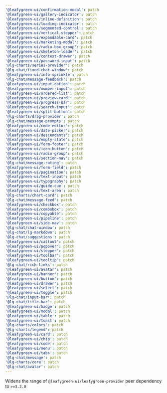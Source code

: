 ```yaml
---
'@leafygreen-ui/confirmation-modal': patch
'@leafygreen-ui/gallery-indicator': patch
'@leafygreen-ui/inline-definition': patch
'@leafygreen-ui/loading-indicator': patch
'@leafygreen-ui/segmented-control': patch
'@leafygreen-ui/vertical-stepper': patch
'@leafygreen-ui/expandable-card': patch
'@leafygreen-ui/marketing-modal': patch
'@leafygreen-ui/radio-box-group': patch
'@leafygreen-ui/skeleton-loader': patch
'@leafygreen-ui/context-drawer': patch
'@leafygreen-ui/password-input': patch
'@lg-charts/series-provider': patch
'@lg-chat/fixed-chat-window': patch
'@leafygreen-ui/info-sprinkle': patch
'@lg-chat/message-feedback': patch
'@leafygreen-ui/input-option': patch
'@leafygreen-ui/number-input': patch
'@leafygreen-ui/ordered-list': patch
'@leafygreen-ui/preview-card': patch
'@leafygreen-ui/progress-bar': patch
'@leafygreen-ui/search-input': patch
'@leafygreen-ui/split-button': patch
'@lg-charts/drag-provider': patch
'@lg-chat/message-prompts': patch
'@leafygreen-ui/code-editor': patch
'@leafygreen-ui/date-picker': patch
'@leafygreen-ui/descendants': patch
'@leafygreen-ui/empty-state': patch
'@leafygreen-ui/form-footer': patch
'@leafygreen-ui/icon-button': patch
'@leafygreen-ui/radio-group': patch
'@leafygreen-ui/section-nav': patch
'@lg-chat/message-rating': patch
'@leafygreen-ui/form-field': patch
'@leafygreen-ui/pagination': patch
'@leafygreen-ui/text-input': patch
'@leafygreen-ui/typography': patch
'@leafygreen-ui/guide-cue': patch
'@leafygreen-ui/text-area': patch
'@lg-charts/chart-card': patch
'@lg-chat/message-feed': patch
'@leafygreen-ui/checkbox': patch
'@leafygreen-ui/combobox': patch
'@leafygreen-ui/copyable': patch
'@leafygreen-ui/pipeline': patch
'@leafygreen-ui/side-nav': patch
'@lg-chat/chat-window': patch
'@lg-chat/lg-markdown': patch
'@lg-chat/suggestions': patch
'@leafygreen-ui/callout': patch
'@leafygreen-ui/popover': patch
'@leafygreen-ui/stepper': patch
'@leafygreen-ui/toolbar': patch
'@leafygreen-ui/tooltip': patch
'@lg-chat/rich-links': patch
'@leafygreen-ui/avatar': patch
'@leafygreen-ui/banner': patch
'@leafygreen-ui/button': patch
'@leafygreen-ui/drawer': patch
'@leafygreen-ui/select': patch
'@leafygreen-ui/toggle': patch
'@lg-chat/input-bar': patch
'@lg-chat/title-bar': patch
'@leafygreen-ui/badge': patch
'@leafygreen-ui/modal': patch
'@leafygreen-ui/table': patch
'@leafygreen-ui/toast': patch
'@lg-charts/colors': patch
'@lg-charts/legend': patch
'@leafygreen-ui/card': patch
'@leafygreen-ui/chip': patch
'@leafygreen-ui/code': patch
'@leafygreen-ui/menu': patch
'@leafygreen-ui/tabs': patch
'@lg-chat/message': patch
'@lg-charts/core': patch
'@lg-chat/avatar': patch
---
```


Widens the range of `@leafygreen-ui/leafygreen-provider` peer dependency to `>=3.2.0`

